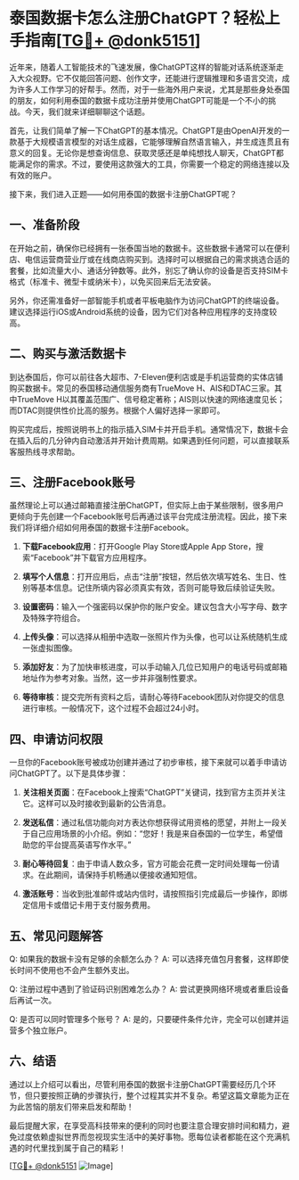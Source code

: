 # 泰国数据卡怎么注册ChatGPT？轻松上手指南[[TG💪+ @donk5151](https://t.me/s/donk5151)]

近年来，随着人工智能技术的飞速发展，像ChatGPT这样的智能对话系统逐渐走入大众视野。它不仅能回答问题、创作文字，还能进行逻辑推理和多语言交流，成为许多人工作学习的好帮手。然而，对于一些海外用户来说，尤其是那些身处泰国的朋友，如何利用泰国的数据卡成功注册并使用ChatGPT可能是一个不小的挑战。今天，我们就来详细聊聊这个话题。

首先，让我们简单了解一下ChatGPT的基本情况。ChatGPT是由OpenAI开发的一款基于大规模语言模型的对话生成器，它能够理解自然语言输入，并生成连贯且有意义的回复。无论你是想查询信息、获取灵感还是单纯想找人聊天，ChatGPT都能满足你的需求。不过，要使用这款强大的工具，你需要一个稳定的网络连接以及有效的账户。

接下来，我们进入正题——如何用泰国的数据卡注册ChatGPT呢？

## 一、准备阶段

在开始之前，确保你已经拥有一张泰国当地的数据卡。这些数据卡通常可以在便利店、电信运营商营业厅或在线商店购买到。选择时可以根据自己的需求挑选合适的套餐，比如流量大小、通话分钟数等。此外，别忘了确认你的设备是否支持SIM卡格式（标准卡、微型卡或纳米卡），以免买回来后无法安装。

另外，你还需准备好一部智能手机或者平板电脑作为访问ChatGPT的终端设备。建议选择运行iOS或Android系统的设备，因为它们对各种应用程序的支持度较高。

## 二、购买与激活数据卡

到达泰国后，你可以前往各大超市、7-Eleven便利店或是手机运营商的实体店铺购买数据卡。常见的泰国移动通信服务商有TrueMove H、AIS和DTAC三家。其中TrueMove H以其覆盖范围广、信号稳定著称；AIS则以快速的网络速度见长；而DTAC则提供性价比高的服务。根据个人偏好选择一家即可。

购买完成后，按照说明书上的指示插入SIM卡并开启手机。通常情况下，数据卡会在插入后的几分钟内自动激活并开始计费周期。如果遇到任何问题，可以直接联系客服热线寻求帮助。

## 三、注册Facebook账号

虽然理论上可以通过邮箱直接注册ChatGPT，但实际上由于某些限制，很多用户更倾向于先创建一个Facebook账号后再通过该平台完成注册流程。因此，接下来我们将详细介绍如何用泰国的数据卡注册Facebook。

1. **下载Facebook应用**：打开Google Play Store或Apple App Store，搜索“Facebook”并下载官方应用程序。
   
2. **填写个人信息**：打开应用后，点击“注册”按钮，然后依次填写姓名、生日、性别等基本信息。记住所填内容必须真实有效，否则可能导致后续验证失败。

3. **设置密码**：输入一个强密码以保护你的账户安全。建议包含大小写字母、数字及特殊字符组合。

4. **上传头像**：可以选择从相册中选取一张照片作为头像，也可以让系统随机生成一张虚拟图像。

5. **添加好友**：为了加快审核进度，可以手动输入几位已知用户的电话号码或邮箱地址作为参考对象。当然，这一步并非强制性要求。

6. **等待审核**：提交完所有资料之后，请耐心等待Facebook团队对你提交的信息进行审核。一般情况下，这个过程不会超过24小时。

## 四、申请访问权限

一旦你的Facebook账号被成功创建并通过了初步审核，接下来就可以着手申请访问ChatGPT了。以下是具体步骤：

1. **关注相关页面**：在Facebook上搜索“ChatGPT”关键词，找到官方主页并关注它。这样可以及时接收到最新的公告消息。

2. **发送私信**：通过私信功能向对方表达你想获得试用资格的愿望，并附上一段关于自己应用场景的小介绍。例如：“您好！我是来自泰国的一位学生，希望借助您的平台提高英语写作水平。”

3. **耐心等待回复**：由于申请人数众多，官方可能会花费一定时间处理每一份请求。在此期间，请保持手机畅通以便接收通知短信。

4. **激活账号**：当收到批准邮件或站内信时，请按照指引完成最后一步操作，即绑定信用卡或借记卡用于支付服务费用。

## 五、常见问题解答

Q: 如果我的数据卡没有足够的余额怎么办？
A: 可以选择充值包月套餐，这样即使长时间不使用也不会产生额外支出。

Q: 注册过程中遇到了验证码识别困难怎么办？
A: 尝试更换网络环境或者重启设备后再试一次。

Q: 是否可以同时管理多个账号？
A: 是的，只要硬件条件允许，完全可以创建并运营多个独立账户。

## 六、结语

通过以上介绍可以看出，尽管利用泰国的数据卡注册ChatGPT需要经历几个环节，但只要按照正确的步骤执行，整个过程其实并不复杂。希望这篇文章能为正在为此苦恼的朋友们带来启发和帮助！

最后提醒大家，在享受高科技带来的便利的同时也要注意合理安排时间和精力，避免过度依赖虚拟世界而忽视现实生活中的美好事物。愿每位读者都能在这个充满机遇的时代里找到属于自己的精彩！

[[TG💪+ @donk5151](https://t.me/s/donk5151) ![Image](https://i.postimg.cc/rwNCRYN7/Snipaste-2025-04-30-17-27-05.png)]